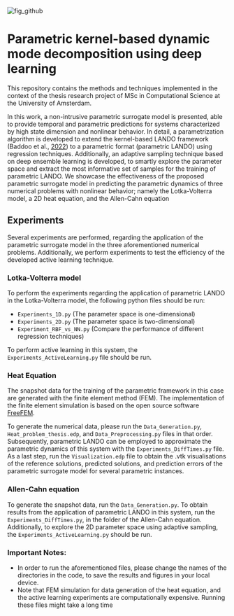 ![fig_github](https://github.com/user-attachments/assets/52756efe-4177-4404-84fc-d0226e7ea0ea)


# Parametric kernel-based dynamic mode decomposition using deep learning


This repository contains the methods and techniques implemented in the context of the thesis
research project of MSc in Computational Science at the University of Amsterdam.





In this work, a non-intrusive parametric surrogate model is presented, able to provide
temporal and parametric predictions for systems characterized by high state dimension and nonlinear
behavior. In detail, a parametrization algorithm is developed to extend the kernel-based
LANDO framework (Baddoo et al., [2022](https://royalsocietypublishing.org/doi/full/10.1098/rspa.2021.0830)) to a parametric format (parametric LANDO) using regression techniques. 
Additionally, an adaptive sampling technique based on deep ensemble
learning is developed, to smartly explore the parameter space and extract the most informative 
set of samples for the training of parametric LANDO. We showcase the effectiveness
of the proposed parametric surrogate model in predicting the parametric dynamics of
three numerical problems with nonlinear behavior; namely the Lotka-Volterra model, a
2D heat equation, and the Allen-Cahn equation


## Experiments

Several experiments are performed, regarding the application of the parametric surrogate model in the three aforementioned numerical problems. 
Additionally, we perform experiments to test the efficiency of the developed active learning technique. 

### Lotka-Volterra model
To perform the experiments regarding the application of parametric LANDO in the Lotka-Volterra model, the following python files should be run:

* `Experiments_1D.py` (The parameter space is one-dimensional)
* `Experiments_2D.py` (The parameter space is two-dimensional)
* `Experiment_RBF_vs_NN.py` (Compare the performance of different regression techniques)

To perform active learning in this system, the `Experiments_ActiveLearning.py` file should be run.



### Heat Equation 

The snapshot data for the training of the parametric framework in this case are generated with the finite element method (FEM). 
The implementation of the finite element simulation is based on the open source software [FreeFEM](https://freefem.org/). 

To generate the numerical data, please run the `Data_Generation.py`, `Heat_problem_thesis.edp`, and `Data_Preprocessing.py` files in that order. 
Subsequently, parametric LANDO can be employed to approximate the parametric dynamics of this system with the `Experiments_DiffTimes.py` file. 
As a last step, run the `Visualization.edp` file to obtain the .vtk visualisations of the reference solutions, predicted solutions, and prediction errors of the parametric surrogate model for several parametric instances. 



### Allen-Cahn equation

To generate the snapshot data, run the `Data_Generation.py`. 
To obtain results from the application of parametric LANDO in this system, run the `Experiments_DiffTimes.py`, in the folder of the Allen-Cahn equation. 
Additionally, to explore the 2D parameter space using adaptive sampling, the `Experiments_ActiveLearning.py` should be run.




### Important Notes:
* In order to run the aforementioned files, please change the names of the directories in the code, to save the results and figures in your local device.
* Note that FEM simulation for data generation of the heat equation, and the active learning experiments are computationally expensive. Running these files might take a long time

